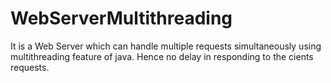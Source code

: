 # WebServerMultithreading
It is a Web Server which can handle multiple requests simultaneously using multithreading feature of java. Hence no delay in responding to the cients requests.
